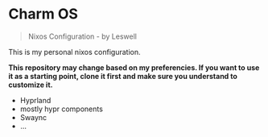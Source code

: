 # Charm OS
>Nixos Configuration - by Leswell

This is my personal nixos configuration.

**This repository may change based on my preferencies. If you want to use it as a starting point, clone it first and make sure you understand to customize it.**

- Hyprland
- mostly hypr components
- Swaync
- ...